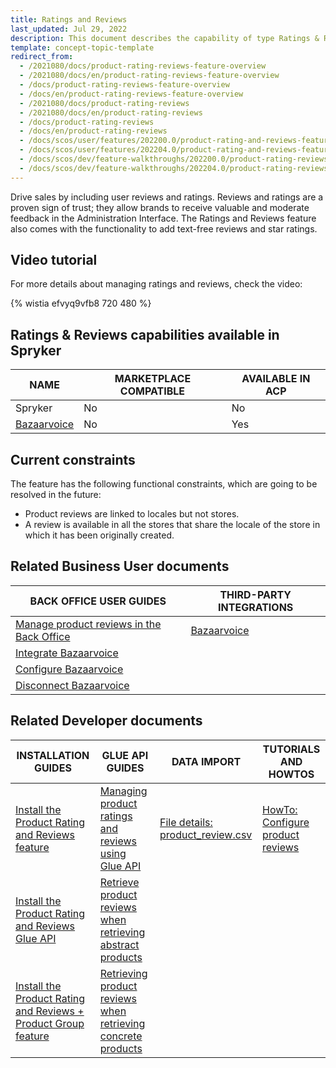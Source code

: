 ```yaml
---
title: Ratings and Reviews
last_updated: Jul 29, 2022
description: This document describes the capability of type Ratings & Reviews
template: concept-topic-template
redirect_from:
  - /2021080/docs/product-rating-reviews-feature-overview
  - /2021080/docs/en/product-rating-reviews-feature-overview
  - /docs/product-rating-reviews-feature-overview
  - /docs/en/product-rating-reviews-feature-overview
  - /2021080/docs/product-rating-reviews
  - /2021080/docs/en/product-rating-reviews
  - /docs/product-rating-reviews
  - /docs/en/product-rating-reviews
  - /docs/scos/user/features/202200.0/product-rating-and-reviews-feature-overview.html
  - /docs/scos/user/features/202204.0/product-rating-and-reviews-feature-overview.html
  - /docs/scos/dev/feature-walkthroughs/202200.0/product-rating-reviews-feature-walkthrough.html
  - /docs/scos/dev/feature-walkthroughs/202204.0/product-rating-reviews-feature-walkthrough.html
---
```


Drive sales by including user reviews and ratings. Reviews and ratings are a proven sign of trust; they allow brands to receive valuable and moderate feedback in the Administration Interface. The Ratings and Reviews feature also comes with the functionality to add text-free reviews and star ratings.

## Video tutorial

For more details about managing ratings and reviews, check the video:

{% wistia efvyq9vfb8 720 480 %}

## Ratings & Reviews capabilities available in Spryker

| NAME | MARKETPLACE COMPATIBLE | AVAILABLE IN ACP |
| --- | --- | --- |
| Spryker | No | No |
| [Bazaarvoice](/docs/pbc/all/ratings-reviews/{{site.version}}/third-party-integrations/bazaarvoice.html) | No | Yes |

## Current constraints

The feature has the following functional constraints, which are going to be resolved in the future:
* Product reviews are linked to locales but not stores.
* A review is available in all the stores that share the locale of the store in which it has been originally created.


## Related Business User documents

| BACK OFFICE USER GUIDES | THIRD-PARTY INTEGRATIONS |
| - | - |
| [Manage product reviews in the Back Office](/docs/pbc/all/ratings-reviews/{{site.version}}/manage-in-the-back-office/manage-product-reviews-in-the-back-office.html) | [Bazaarvoice](/docs/pbc/all/ratings-reviews/{{site.version}}/third-party-integrations/bazaarvoice.html) | |
| [Integrate Bazaarvoice](/docs/pbc/all/ratings-reviews/{{site.version}}/third-party-integrations/integrate-bazaarvoice.html) | |
| [Configure Bazaarvoice](/docs/pbc/all/ratings-reviews/{{site.version}}/third-party-integrations/configure-bazaarvoice.html) | |
| [Disconnect Bazaarvoice](/docs/pbc/all/ratings-reviews/{{site.version}}/third-party-integrations/disconnect-bazaarvoice.html) | |


## Related Developer documents

| INSTALLATION GUIDES | GLUE API GUIDES  | DATA IMPORT | TUTORIALS AND HOWTOS |
|---------|---------|---------| - |
| [Install the Product Rating and Reviews feature](/docs/pbc/all/ratings-reviews/{{site.version}}/install-and-upgrade/install-the-product-rating-and-reviews-feature.html) | [Managing product ratings and reviews using Glue API](/docs/pbc/all/ratings-reviews/{{site.version}}/manage-using-glue-api/glue-api-manage-product-reviews.html)  | [File details: product_review.csv](/docs/pbc/all/ratings-reviews/{{site.version}}/import-and-export-data/import-file-details-product-review.csv.html)  | [HowTo: Configure product reviews](/docs/pbc/all/ratings-reviews/{{site.version}}/tutorials-and-howtos/howto-configure-product-reviews.html) |
| [Install the Product Rating and Reviews Glue API](/docs/pbc/all/ratings-reviews/{{site.version}}/install-and-upgrade/install-the-product-rating-and-reviews-glue-api.html)   | [Retrieve product reviews when retrieving abstract products](/docs/pbc/all/ratings-reviews/{{site.version}}/manage-using-glue-api/glue-api-retrieve-product-reviews-when-retrieving-abstract-products.html)  |  | |
| [Install the Product Rating and Reviews + Product Group feature](/docs/pbc/all/ratings-reviews/{{site.version}}/install-and-upgrade/install-the-product-rating-and-reviews-product-group-feature.html) | [Retrieving product reviews when retrieving concrete products](/docs/pbc/all/ratings-reviews/{{site.version}}/manage-using-glue-api/glue-api-retrieve-product-reviews-when-retrieving-concrete-products.html) | | |
